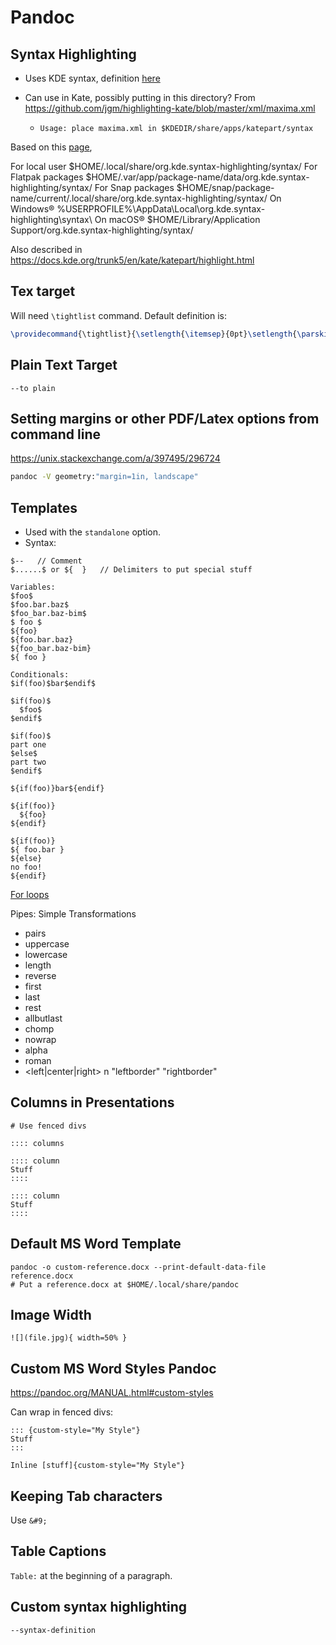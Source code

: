 # Pandoc

## Syntax Highlighting

- Uses KDE syntax, definition [here](https://docs.kde.org/stable5/en/kate/katepart/highlight.html)

- Can use in Kate, possibly putting in this directory? From <https://github.com/jgm/highlighting-kate/blob/master/xml/maxima.xml>

  - `Usage: place maxima.xml in $KDEDIR/share/apps/katepart/syntax`

Based on this [page](https://api.kde.org/frameworks/syntax-highlighting/html/#syntax-definition-files),

For local user 	$HOME/.local/share/org.kde.syntax-highlighting/syntax/
For Flatpak packages 	$HOME/.var/app/package-name/data/org.kde.syntax-highlighting/syntax/
For Snap packages 	$HOME/snap/package-name/current/.local/share/org.kde.syntax-highlighting/syntax/
On Windows® 	&#37;USERPROFILE&#37;&#92;AppData&#92;Local&#92;org.kde.syntax-highlighting&#92;syntax&#92;
On macOS® 	$HOME/Library/Application Support/org.kde.syntax-highlighting/syntax/

Also described in <https://docs.kde.org/trunk5/en/kate/katepart/highlight.html>

## Tex target

Will need `\tightlist` command. Default definition is:

```tex
\providecommand{\tightlist}{\setlength{\itemsep}{0pt}\setlength{\parskip}{0pt}}
```

## Plain Text Target

`--to plain`

## Setting margins or other PDF/Latex options from command line

<https://unix.stackexchange.com/a/397495/296724>

```sh
pandoc -V geometry:"margin=1in, landscape"
```


## Templates

- Used with the `standalone` option.
- Syntax:

```
$--   // Comment
$......$ or ${  }   // Delimiters to put special stuff

Variables:
$foo$
$foo.bar.baz$
$foo_bar.baz-bim$
$ foo $
${foo}
${foo.bar.baz}
${foo_bar.baz-bim}
${ foo }

Conditionals:
$if(foo)$bar$endif$

$if(foo)$
  $foo$
$endif$

$if(foo)$
part one
$else$
part two
$endif$

${if(foo)}bar${endif}

${if(foo)}
  ${foo}
${endif}

${if(foo)}
${ foo.bar }
${else}
no foo!
${endif}

```
[For loops](https://pandoc.org/MANUAL.html#for-loops)

Pipes: Simple Transformations

- pairs
- uppercase
- lowercase
- length
- reverse
- first
- last
- rest
- allbutlast
- chomp
- nowrap
- alpha
- roman
- <left|center|right> n "leftborder" "rightborder"


## Columns in Presentations

```
# Use fenced divs

:::: columns

:::: column
Stuff
::::

:::: column
Stuff
::::
```

## Default MS Word Template

```
pandoc -o custom-reference.docx --print-default-data-file reference.docx
# Put a reference.docx at $HOME/.local/share/pandoc
```

## Image Width

`![](file.jpg){ width=50% }`

## Custom MS Word Styles Pandoc

<https://pandoc.org/MANUAL.html#custom-styles>

Can wrap in fenced divs:

```
::: {custom-style="My Style"}
Stuff
:::

Inline [stuff]{custom-style="My Style"}
```

## Keeping Tab characters

Use `&#9;`

## Table Captions

`Table:` at the beginning of a paragraph.

## Custom syntax highlighting

`--syntax-definition`
